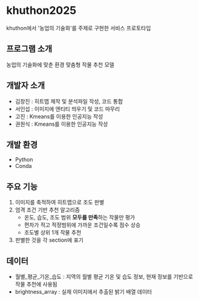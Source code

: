 # khuthon2025
khuthon에서 '농업의 기술화'를 주제로 구현한 서비스 프로토타입


## 프로그램 소개
농업의 기술화에 맞춘 환경 맞춤형 작물 추천 모델


## 개발자 소개
+ 김창진 : 히트맵 제작 및 분석파일 작성, 코드 통합
+ 서인섭 : 이미지에 엔티티 띄우기 및 코드 마무리
+ 고진 : Kmeans를 이용한 인공지능 작성
+ 권원식 : Kmeans를 이용한 인공지능 작성


## 개발 환경
+ Python
+ Conda


## 주요 기능
1. 이미지를 축적하여 히트맵으로 조도 판별
2. 엄격 조건 기반 추천 알고리즘
   - 온도, 습도, 조도 범위 **모두를 만족**하는 작물만 평가
   - 편차가 적고 적정범위에 가까운 조건일수록 점수 상승
   - 조도별 상위 1개 작물 추천
3. 판별한 것을 각 section에 표기


## 데이터
+ 월별_평균_기온_습도 : 지역의 월별 평균 기온 및 습도 정보, 현재 정보를 기반으로 작물 추천에 사용됨
+ brightness_array : 실제 이미지에서 추출된 밝기 배열 데이터
